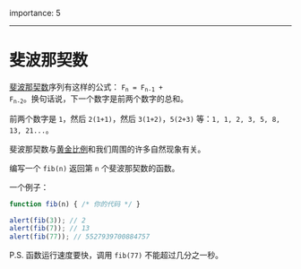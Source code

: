 importance: 5

---

# 斐波那契数

[斐波那契数](https://en.wikipedia.org/wiki/Fibonacci_number)序列有这样的公式： <code>F<sub>n</sub> = F<sub>n-1</sub> + F<sub>n-2</sub></code>。换句话说，下一个数字是前两个数字的总和。

前两个数字是 `1`，然后 `2(1+1)`，然后 `3(1+2)`，`5(2+3)` 等：`1, 1, 2, 3, 5, 8, 13, 21...`。

斐波那契数与[黄金比例](ttps://en.wikipedia.org/wiki/Golden_ratio)和我们周围的许多自然现象有关。

编写一个 `fib(n)` 返回第 `n` 个斐波那契数的函数。

一个例子：

```js
function fib(n) { /* 你的代码 */ }

alert(fib(3)); // 2
alert(fib(7)); // 13
alert(fib(77)); // 5527939700884757
```

P.S. 函数运行速度要快，调用 `fib(77)` 不能超过几分之一秒。

